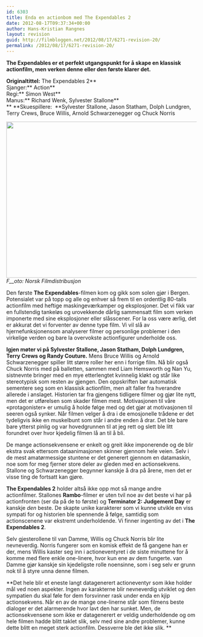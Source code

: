 ```yaml
---
id: 6303
title: Enda en actionbom med The Expendables 2
date: 2012-08-17T09:37:34+00:00
author: Hans-Kristian Rangnes
layout: revision
guid: http://filmbloggen.net/2012/08/17/6271-revision-20/
permalink: /2012/08/17/6271-revision-20/
---
```

**The Expendables er et perfekt utgangspunkt for å skape en klassisk actionfilm, men verken denne eller den første klarer det. <!--more-->**

**Originaltittel:** The Expendables 2**  
Sjanger:** Action**  
Regi:** Simon West**  
Manus:** Richard Wenk, Sylvester Stallone**  
** **Skuespillere:  **Sylvester Stallone, Jason Statham, Dolph Lundgren, Terry Crews, Bruce Willis, Arnold Schwarzenegger og Chuck Norris

<a href="http://filmbloggen.net/2012/08/17/enda-en-actionbom-med-the-expendables-2/expendables-2/" rel="attachment wp-att-6281"><img class="alignnone size-large wp-image-6281" src="http://filmbloggen.net/wp-content/uploads//2012/08/11-003-620x413.jpg" alt="" width="620" height="413" /><br /> </a>_F__oto: Norsk Filmdistribusjon_

Den første **The Expendables**-filmen kom og gikk som solen gjør i Bergen. Potensialet var på topp og alle og enhver så frem til en ordentlig 80-talls actionfilm med heftige maskingeværkamper og eksplosjoner. Det vi fikk var en fullstendig tankeløs og urovekkende dårlig sammensatt film som verken imponerte med sine eksplosjoner eller slåsscener. For la oss være ærlig, det er akkurat det vi forventer av denne type film. Vi vil slå av hjernefunksjonensom analyserer filmer og personlige problemer i den virkelige verden og bare la overvokste actionfigurer underholde oss.

**Igjen møter vi på Sylvester Stallone, Jason Statham, Dolph Lundgren, Terry Crews og Randy Couture.** Mens Bruce Willis og Arnold Schwarzenegger spiller litt større roller her enn i forrige film. Nå blir også Chuck Norris med på balletten, sammen med Liam Hemsworth og Nan Yu, sistnevnte bringer med en mye etterlengtet kvinnelig kløkt og står like stereotypisk som resten av gjengen. Den oppskriften bør automatisk sementere seg som en klassisk actionfilm, men alt faller fra hverandre allerede i anslaget. Historien tar fra gjengens tidligere filmer og gjør lite nytt, men det er utførelsen som skader filmen mest. Motivasjonen til våre &laquo;protagonister&raquo; er umulig å holde følge med og det gjør at motivasjonen til seeren også synker. Når filmen velger å dra i de emosjonelle trådene er det tydeligvis ikke en muskelbunt som står i andre enden å drar. Det ble bare bare ytterst pinlig og var hovedgrunnen til at jeg rett og slett ble litt forundret over hvor kjedelig filmen lå an til å bli.

De mange actionsekvensene er enkelt og greit ikke imponerende og de blir ekstra svak ettersom dataanimasjonen skinner gjennom hele veien. Selv i de mest amatørmessige stuntene er det generert gjennom en datamaskin, noe som for meg fjerner store deler av gleden med en actionsekvens. Stallone og Schwarzenegger begynner kanskje å dra på årene, men det er visse ting de fortsatt kan gjøre.

**The Expendables 2** holder altså ikke opp mot så mange andre actionfilmer. Stallones **Rambo**-filmer er uten tvil noe av det beste vi har på actionfronten (ser da på de to første) og **Terminator 2: Judgement Day** er kanskje _den_ beste. De skapte unike karakterer som vi kunne utvikle en viss sympati for og historien ble spennende å følge, samtidig som actionscenene var ekstremt underholdende. Vi finner ingenting av det i **The Expendables 2**.

Selv gjesterollene til van Damme, Willis og Chuck Norris blir lite nevneverdig. Norris fungerer som en komisk effekt de få gangene han er der, mens Willis kaster seg inn i actioneventyret i de siste minuttene for å komme med flere enkle one-linere, hvor kun ene av dem fungerte. van Damme gjør kanskje sin kjedeligste rolle noensinne, som i seg selv er grunn nok til å styre unna denne filmen.

**Det hele blir et eneste langt datagenerert actioneventyr som ikke holder mål ved noen aspekter. Ingen av karakterne blir nevneverdig utviklet og den sympatien du skal føle for dem forsvinner rask under enda en kjip actionsekvens. Når en av de mange one-linerne står som filmens beste dialoger er det alarmerende hvor lavt den har sunket. Men, de actionsekvensene som ikke er datagenerert er veldig underholdende og om hele filmen hadde blitt taklet slik, selv med sine andre problemer, kunne dette blitt en meget sterk actionfilm. Dessverre ble det ikke slik. **

<div class="video-shortcode">
</div>

&nbsp;

&nbsp;